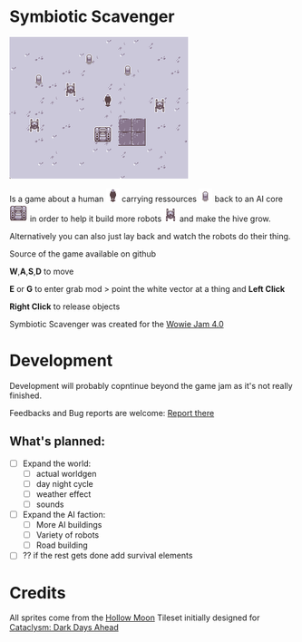 # Symbiotic Scavenger 

![banner](assets/cdda_sprites/banner.png)

Is a game about a human ![human](assets/cdda_sprites/player_male_season_winter.png) carrying ressources ![ressources](assets/cdda_sprites/30gal_drum_winter.png) back to an AI core ![core](assets/cdda_sprites/f_machinery_heavy_season_winter.png) in order to help it build more robots ![robots](assets/cdda_sprites/mon_eyebot_season_winter.png) and make the hive grow.

Alternatively you can also just lay back and watch the robots do their thing.

Source of the game available on github


**W**,**A**,**S**,**D** to move

**E** or **G** to enter grab mod > point the white vector at a thing and **Left Click**

**Right Click** to release objects

Symbiotic Scavenger was created for the [Wowie Jam 4.0](https://itch.io/jam/wowie-jam-4)

# Development

Development will probably copntinue beyond the game jam as it's not really finished.

Feedbacks and Bug reports are welcome: [Report there](https://github.com/Fris0uman/Symbiotic_scavenger/issues/new)

## What's planned:
  - [ ] Expand the world:
    - [ ] actual worldgen
    - [ ] day night cycle
    - [ ] weather effect
    - [ ] sounds
  - [ ] Expand the AI faction:
    - [ ] More AI buildings
    - [ ] Variety of robots
    - [ ] Road building
- [ ] ?? if the rest gets done add survival elements
# Credits

All sprites come from the [Hollow Moon](https://github.com/I-am-Erk/CDDA-Tilesets/tree/master/gfx/HollowMoon) Tileset initially designed for [Cataclysm: Dark Days Ahead](https://github.com/CleverRaven/Cataclysm-DDA)


